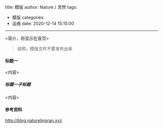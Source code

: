 title: 模版
author: Nature丿灵然
tags:
  - 模版
categories:
  - 运维
date: 2020-12-14 15:15:00
---
<简介，将显示在首页>

<!--more-->

> 说明，模版文件不要发布出来

#### 标题一

<内容>

##### 标题一子标题

<内容>

#### 参考资料

<http://blog.naturelingran.xyz>
